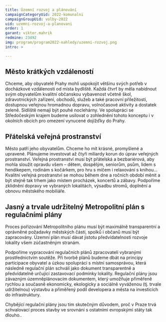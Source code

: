 ```yaml
---
title: Územní rozvoj a plánování
campaignCategoryUid: 2022-komunalni
campaignGroupUid: volby-2022
uid: uzemni-rozvoj-a-planovani
order: 1
garant: viktor.mahrik
redmine: 23492
img: program/program2022-nahledy/uzemni-rozvoj.png
intro: >

---
```


## Město krátkých vzdáleností
Chceme, aby obyvatelé Prahy mohli uspokojit většinu svých potřeb v docházkové vzdálenosti od místa bydliště. Každá čtvrť by měla nabídnout svým obyvatelům kvalitní občanskou vybavenost včetně škol, zdravotnických zařízení, obchodů, služeb a také pracovní příležitosti, dostupnou veřejnou hromadnou dopravu, volnočasové aktivity a dostatek zeleně. Sídliště nemají být pouhé noclehárny. Ve spolupráci se Středočeským krajem budeme usilovat o zohlednění tohoto konceptu i v okolních obcích pro omezení vynucené dojížďky do Prahy.

## Přátelská veřejná prostranství
Město patří jeho obyvatelům. Chceme ho mít krásné, promyšlené a upravené. Plánujeme investovat až čtyři miliardy korun do úprav veřejných prostranství. Veřejná prostranství musí být přátelská a bezbariérová, aby mohla sloužit opravdu všem – dětem, dospělým, seniorům, psům, lidem s hendikepem, rodinám s kočárkem, pro hru s míčem i relaxování s knihou... Kvalitní veřejná prostranství se mohou během dne a ročních období měnit a být stejně tak trhem jako místem procházek, koncertů a zábavy. Podpoříme zklidnění dopravy ve vybraných lokalitách, výsadbu stromů, doplnění a obnovu městského mobiliáře.

## Jasný a trvale udržitelný Metropolitní plán s regulačními plány
Proces pořizování Metropolitního plánu musí být maximálně transparentní a oprávněné požadavky městských částí, spolků i občanů musí být zapracovány. Územní plán musí dávat jistotu předvídatelnosti rozvoje lokality všem zúčastněným stranám.

Podpoříme vypracování regulačních plánů zpracovateli vybranými prostřednictvím soutěže. Při tvorbě plánů budeme dbát na principy participace obyvatel a úzkou spolupráci s místní samosprávou, která následně regulační plán schválí jako dokument transparentně a předvídatelně určující zastavovací podmínky lokality. Regulační plány jsou závazným územněplánovacím dokumentem, který umožňuje přiměřeně rychlou a současně ekonomicky, ekologicky a sociálně vyváženou (tj. trvale udržitelnou) výstavbu a přiměřený podíl developera a města na investicích do infrastruktury.

Chybějící regulační plány jsou tím skutečným důvodem, proč v Praze trvá schvalovací proces stavby ve srovnání s ostatními evropskými státy tak dlouho..